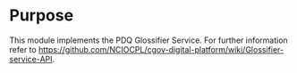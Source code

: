 # Purpose

This module implements the PDQ Glossifier Service. For further information refer to
<https://github.com/NCIOCPL/cgov-digital-platform/wiki/Glossifier-service-API>.
